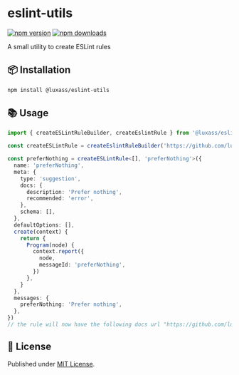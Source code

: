 # eslint-utils

[![npm version][npm-version-src]][npm-version-href]
[![npm downloads][npm-downloads-src]][npm-downloads-href]

A small utility to create ESLint rules

## 📦 Installation

```sh
npm install @luxass/eslint-utils
```

## 📚 Usage

```ts
import { createESLintRuleBuilder, createEslintRule } from '@luxass/eslint-utils'

const createESLintRule = createEslintRuleBuilder('https://github.com/luxass/eslint-plugin-overdrive/blob/main/src/rules/$RULE_NAME.md')

const preferNothing = createESLintRule<[], 'preferNothing'>({
  name: 'preferNothing',
  meta: {
    type: 'suggestion',
    docs: {
      description: 'Prefer nothing',
      recommended: 'error',
    },
    schema: [],
  },
  defaultOptions: [],
  create(context) {
    return {
      Program(node) {
        context.report({
          node,
          messageId: 'preferNothing',
        })
      },
    }
  },
  messages: {
    preferNothing: 'Prefer nothing',
  },
})
// the rule will now have the following docs url "https://github.com/luxass/eslint-plugin-overdrive/blob/main/src/rules/prefer-nothing.md"
```

## 📄 License

Published under [MIT License](./LICENSE).

<!-- Badges -->

[npm-version-src]: https://img.shields.io/npm/v/@luxass/eslint-utils?style=flat&colorA=18181B&colorB=4169E1
[npm-version-href]: https://npmjs.com/package/@luxass/eslint-utils
[npm-downloads-src]: https://img.shields.io/npm/dm/@luxass/eslint-utils?style=flat&colorA=18181B&colorB=4169E1
[npm-downloads-href]: https://npmjs.com/package/@luxass/eslint-utils
